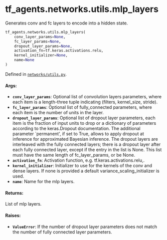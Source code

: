 <div itemscope itemtype="http://developers.google.com/ReferenceObject">
<meta itemprop="name" content="tf_agents.networks.utils.mlp_layers" />
<meta itemprop="path" content="Stable" />
</div>

# tf_agents.networks.utils.mlp_layers

Generates conv and fc layers to encode into a hidden state.

``` python
tf_agents.networks.utils.mlp_layers(
    conv_layer_params=None,
    fc_layer_params=None,
    dropout_layer_params=None,
    activation_fn=tf.keras.activations.relu,
    kernel_initializer=None,
    name=None
)
```



Defined in [`networks/utils.py`](https://github.com/tensorflow/agents/tree/master/tf_agents/networks/utils.py).

<!-- Placeholder for "Used in" -->

#### Args:

* <b>`conv_layer_params`</b>: Optional list of convolution layers parameters, where
    each item is a length-three tuple indicating (filters, kernel_size,
    stride).
* <b>`fc_layer_params`</b>: Optional list of fully_connected parameters, where each
    item is the number of units in the layer.
* <b>`dropout_layer_params`</b>: Optional list of dropout layer parameters, each item
    is the fraction of input units to drop or a dictionary of parameters
    according to the keras.Dropout documentation. The additional parameter
    `permanent', if set to True, allows to apply dropout at inference for
    approximated Bayesian inference. The dropout layers are interleaved with
    the fully connected layers; there is a dropout layer after each fully
    connected layer, except if the entry in the list is None. This list must
    have the same length of fc_layer_params, or be None.
* <b>`activation_fn`</b>: Activation function, e.g. tf.keras.activations.relu,.
* <b>`kernel_initializer`</b>: Initializer to use for the kernels of the conv and
    dense layers. If none is provided a default variance_scaling_initializer
    is used.
* <b>`name`</b>: Name for the mlp layers.


#### Returns:

List of mlp layers.


#### Raises:

* <b>`ValueError`</b>: If the number of dropout layer parameters does not match the
    number of fully connected layer parameters.